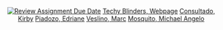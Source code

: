 <div align="center">

[![Review Assignment Due Date](https://classroom.github.com/assets/deadline-readme-button-22041afd0340ce965d47ae6ef1cefeee28c7c493a6346c4f15d667ab976d596c.svg)](https://classroom.github.com/a/cBg6gwjq)
[Techy Blinders, Webpage](https://pupt-dit-techy-blinders-exercise-8.netlify.app/)
[Consultado, Kirby](https://pupt-dit-techy-blinders-exercise-8.netlify.app/consultado_kirby/)
[Piadozo, Edriane](https://pupt-dit-techy-blinders-exercise-8.netlify.app/piadozo_edriane/)
[Veslino, Marc](https://pupt-dit-techy-blinders-exercise-8.netlify.app/veslino_marc/)
[Mosquito, Michael Angelo](https://pupt-dit-techy-blinders-exercise-8.netlify.app/mosquito_michaelangelo/)

</div>